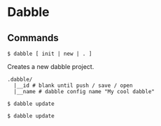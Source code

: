 # Dabble

## Commands

```
$ dabble [ init | new | . ]
```

Creates a new dabble project.

```
.dabble/
  |__id # blank until push / save / open
  |__name # dabble config name "My cool dabble"
```

```
$ dabble update
```

```
$ dabble update
```